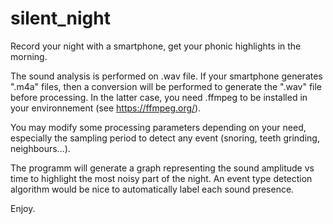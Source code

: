 # silent_night
Record your night with a smartphone, get your phonic highlights in the morning.

The sound analysis is performed on .wav file. If your smartphone generates ".m4a" files, then a conversion will be performed to generate the ".wav" file before processing. In the latter case, you need .ffmpeg to be installed in your environnement (see https://ffmpeg.org/).

You may modify some processing parameters depending on your need, especially the sampling period to detect any event (snoring, teeth grinding, neighbours...).

The programm will generate a graph representing the sound amplitude vs time to highlight the most noisy part of the night. An event type detection algorithm would be nice to automatically label each sound presence.

Enjoy.
